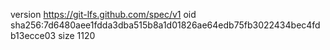 version https://git-lfs.github.com/spec/v1
oid sha256:7d6480aee1fdda3dba515b8a1d01826ae64edb75fb3022434bec4fdb13ecce03
size 1120
